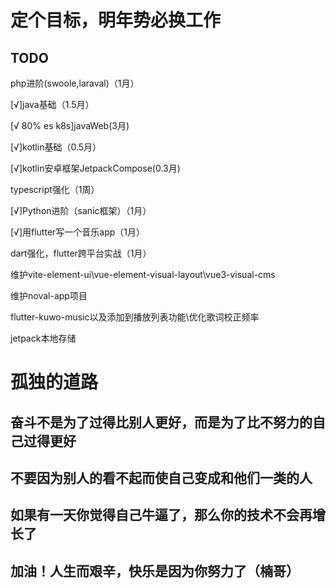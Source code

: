 <h1>定个目标，明年势必换工作</h1>

<h2>TODO</h2>  
<p>php进阶(swoole,laraval)（1月）</p>
<p>[√]java基础（1.5月）</p>
<p>[√ 80% es k8s]javaWeb(3月)</p>
<p>[√]kotlin基础（0.5月）</p>
<p>[√]kotlin安卓框架JetpackCompose(0.3月)</p>
<p>typescript强化（1周）</p>
<p>[√]Python进阶（sanic框架）（1月）</p>
<p>[√]用flutter写一个音乐app（1月）</p>
<p>dart强化，flutter跨平台实战（1月）</p>
<p>维护vite-element-ui\vue-element-visual-layout\vue3-visual-cms</p>
<p>维护noval-app项目</p>
<p>flutter-kuwo-music以及添加到播放列表功能\优化歌词校正频率</p>
<p>jetpack本地存储</p>

# 孤独的道路

## 奋斗不是为了过得比别人更好，而是为了比不努力的自己过得更好

## 不要因为别人的看不起而使自己变成和他们一类的人

## 如果有一天你觉得自己牛逼了，那么你的技术不会再增长了

## 加油！人生而艰辛，快乐是因为你努力了（楠哥）